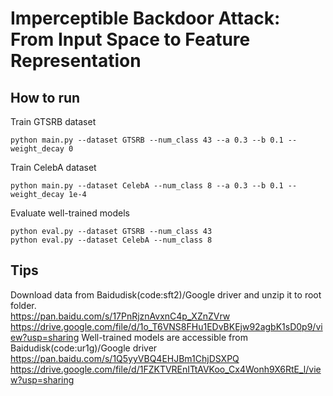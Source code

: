 # Imperceptible Backdoor Attack: From Input Space to Feature Representation

## How to run
Train GTSRB dataset
```
python main.py --dataset GTSRB --num_class 43 --a 0.3 --b 0.1 --weight_decay 0
```
Train CelebA dataset
```
python main.py --dataset CelebA --num_class 8 --a 0.3 --b 0.1 --weight_decay 1e-4
```

Evaluate well-trained models
```
python eval.py --dataset GTSRB --num_class 43
python eval.py --dataset CelebA --num_class 8
```

## Tips
Download data from Baidudisk(code:sft2)/Google driver and unzip it to root folder.  
https://pan.baidu.com/s/17PnRjznAvxnC4p_XZnZVrw  
https://drive.google.com/file/d/1o_T6VNS8FHu1EDvBKEjw92agbK1sD0p9/view?usp=sharing
Well-trained models are accessible from Baidudisk(code:ur1g)/Google driver
https://pan.baidu.com/s/1Q5yyVBQ4EHJBm1ChjDSXPQ   
https://drive.google.com/file/d/1FZKTVREnITtAVKoo_Cx4Wonh9X6RtE_l/view?usp=sharing
